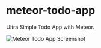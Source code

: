 meteor-todo-app
=============

Ultra Simple Todo App with Meteor.

![Meteor Todo App Screenshot](https://i.cloudup.com/DCcBG58qYv.png)
